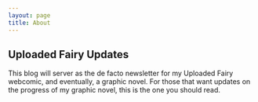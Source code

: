 ```yaml
---
layout: page
title: About
---
```

## Uploaded Fairy Updates
This blog will server as the de facto newsletter for my Uploaded Fairy webcomic, and eventually, a graphic novel. For those that want updates on the progress of my graphic novel, this is the one you should read.

